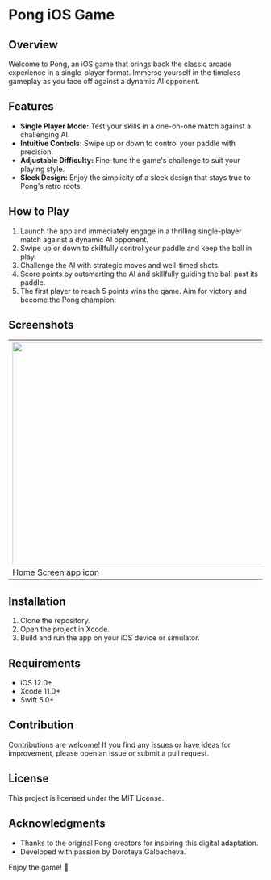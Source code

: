 
# Pong iOS Game

## Overview

Welcome to Pong, an iOS game that brings back the classic arcade experience in a single-player format. Immerse yourself in the timeless gameplay as you face off against a dynamic AI opponent.

## Features

- **Single Player Mode:** Test your skills in a one-on-one match against a challenging AI.
- **Intuitive Controls:** Swipe up or down to control your paddle with precision.
- **Adjustable Difficulty:** Fine-tune the game's challenge to suit your playing style.
- **Sleek Design:** Enjoy the simplicity of a sleek design that stays true to Pong's retro roots.

## How to Play

1. Launch the app and immediately engage in a thrilling single-player match against a dynamic AI opponent.
2. Swipe up or down to skillfully control your paddle and keep the ball in play.
3. Challenge the AI with strategic moves and well-timed shots.
4. Score points by outsmarting the AI and skillfully guiding the ball past its paddle.
5. The first player to reach 5 points wins the game. Aim for victory and become the Pong champion!

## Screenshots

<table>
<tr>
<th>
 <img src="https://github-production-user-asset-6210df.s3.amazonaws.com/113231573/285658779-d3f67578-0e7f-40aa-9611-524691aa85f3.png?X-Amz-Algorithm=AWS4-HMAC-SHA256&X-Amz-Credential=AKIAIWNJYAX4CSVEH53A%2F20231126%2Fus-east-1%2Fs3%2Faws4_request&X-Amz-Date=20231126T144930Z&X-Amz-Expires=300&X-Amz-Signature=edee4c7b5364e7c3e86a1a7b1353f9431d351ae3d41b87258d35aec804739611&X-Amz-SignedHeaders=host&actor_id=113231573&key_id=0&repo_id=723029806" width="953" height="440">
 </th>
 <th>
 <img src="https://github-production-user-asset-6210df.s3.amazonaws.com/113231573/285658996-6372238c-e8b9-4be8-8a9e-11e98346659e.png?X-Amz-Algorithm=AWS4-HMAC-SHA256&X-Amz-Credential=AKIAIWNJYAX4CSVEH53A%2F20231126%2Fus-east-1%2Fs3%2Faws4_request&X-Amz-Date=20231126T145238Z&X-Amz-Expires=300&X-Amz-Signature=38090ab777d9dba9ad296391f86064eecfbd9192f5fa780c93e588d672bce29a&X-Amz-SignedHeaders=host&actor_id=113231573&key_id=0&repo_id=723029806" width="953" height="440">
 </th>
 <th>
 <img src="https://github-production-user-asset-6210df.s3.amazonaws.com/113231573/285659157-ca3383a0-a9e3-4458-84b5-8dd4ba062700.png?X-Amz-Algorithm=AWS4-HMAC-SHA256&X-Amz-Credential=AKIAIWNJYAX4CSVEH53A%2F20231126%2Fus-east-1%2Fs3%2Faws4_request&X-Amz-Date=20231126T145511Z&X-Amz-Expires=300&X-Amz-Signature=057daa835086cc6ff6e22002d7d16f56cfb5a4d358c5efa549025b430af74233&X-Amz-SignedHeaders=host&actor_id=113231573&key_id=0&repo_id=723029806" width="953" height="440">
 </th>
 <th>
 <img src="https://github-production-user-asset-6210df.s3.amazonaws.com/113231573/285659239-d1680dca-0029-48db-b919-c8045b7941cd.png?X-Amz-Algorithm=AWS4-HMAC-SHA256&X-Amz-Credential=AKIAIWNJYAX4CSVEH53A%2F20231126%2Fus-east-1%2Fs3%2Faws4_request&X-Amz-Date=20231126T145651Z&X-Amz-Expires=300&X-Amz-Signature=39ca3fcbf09699635b5e5eb2049b341fc6962e63b4f0293ff5b29cc9fce7e3ca&X-Amz-SignedHeaders=host&actor_id=113231573&key_id=0&repo_id=723029806" width="953" height="440"> 
 </th>
 <tr>
 <td>Home Screen app icon</td>
 <td>Launch app Screen</td>
 <td>Main app Screen</td>
 <td>Play mode</td>
</tr>
</table>

## Installation

1. Clone the repository.
2. Open the project in Xcode.
3. Build and run the app on your iOS device or simulator.

## Requirements

- iOS 12.0+
- Xcode 11.0+
- Swift 5.0+

## Contribution

Contributions are welcome! If you find any issues or have ideas for improvement, please open an issue or submit a pull request.

## License

This project is licensed under the MIT License.

## Acknowledgments

- Thanks to the original Pong creators for inspiring this digital adaptation.
- Developed with passion by Doroteya Galbacheva.

Enjoy the game! 🏓

